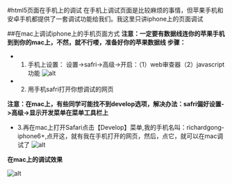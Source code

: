 #html5页面在手机上的调试
在手机上调试页面是比较麻烦的事情，但苹果手机和安卓手机都提供了一套调试功能给我们。我这里只讲iphone上的页面调试


##在mac上调试iphone上的手机页面方式
**注意：一定要有数据线连你的苹果手机到到你的mac上，不然，就不行喽，准备好你的苹果数据线**
**步骤：**
* 1.  手机上设置：  设置->safri->高级->开启：（1）web审查器（2）javascript功能
![alt](https://github.com/richardgong1987/OpenSource/blob/master/javascript/webappdebugger/iphoneset.PNG)

* 2.  用手机safri打开你想调试的网页

**注意：在mac上，有些同学可能找不到develop选项，解决办法：safri偏好设置->高级->显示开发菜单在菜单工具栏上**
* 3.再在mac上打开Safari点击【Develop】菜单,我的手机名叫：richardgong-iphone6+,点开这，就有我在手机打开的网页，然后，点它，就可以在mac调试了
![alt](https://github.com/richardgong1987/OpenSource/blob/master/javascript/webappdebugger/mac.png)

**在mac上的调试效果**

![alt](https://github.com/richardgong1987/OpenSource/blob/master/javascript/webappdebugger/deb.png)



